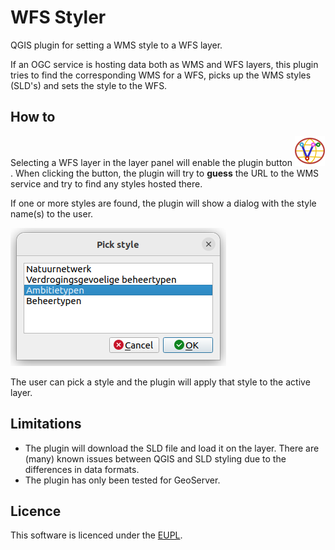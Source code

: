 # WFS Styler

QGIS plugin for setting a WMS style to a WFS layer.

If an OGC service is hosting data both as WMS and WFS layers, this plugin 
tries to find the corresponding WMS for a WFS, picks up the WMS styles
(SLD's) and sets the style to the WFS.

## How to

Selecting a WFS layer in the layer panel will enable the plugin button 
![button](wfs_styler/icon.svg). When clicking the button, the plugin will try to 
**guess** the URL to the WMS service and try to find any styles hosted there.

If one or more styles are found, the plugin will show a dialog with the
style name(s) to the user. 

![pick style dialog](screenshot_pick_style_dlg.png)

The user can pick a style and the plugin will apply that style to the active layer.

## Limitations

* The plugin will download the SLD file and load it on the layer. There are (many)
known issues between QGIS and SLD styling due to the differences in data formats.
* The plugin has only been tested for GeoServer.

## Licence

This software is licenced under the [EUPL](LICENSE).
